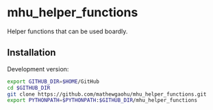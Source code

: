 # mhu_helper_functions

Helper functions that can be used boardly.

## Installation

Development version:

```bash
export GITHUB_DIR=$HOME/GitHub
cd $GITHUB_DIR
git clone https://github.com/mathewgaohu/mhu_helper_functions.git
export PYTHONPATH=$PYTHONPATH:$GITHUB_DIR/mhu_helper_functions
```
